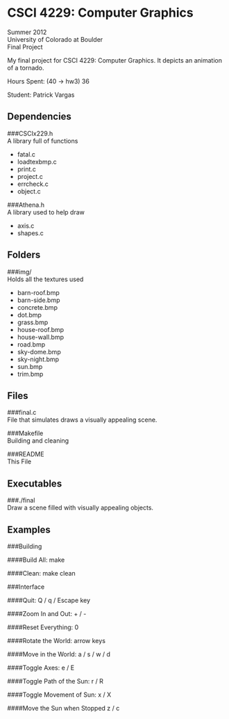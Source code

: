 CSCI 4229: Computer Graphics
=================
Summer 2012  
University of Colorado at Boulder  
Final Project  

My final project for CSCI 4229: Computer Graphics. It depicts an animation of a tornado.

Hours Spent: (40 -> hw3) 36

Student: Patrick Vargas  

Dependencies
------------

###CSCIx229.h  
A library full of functions
 * fatal.c
 * loadtexbmp.c 
 * print.c
 * project.c
 * errcheck.c
 * object.c

###Athena.h  
A library used to help draw
 * axis.c
 * shapes.c

Folders
-------
###img/  
Holds all the textures used
 * barn-roof.bmp
 * barn-side.bmp
 * concrete.bmp
 * dot.bmp
 * grass.bmp
 * house-roof.bmp
 * house-wall.bmp
 * road.bmp
 * sky-dome.bmp
 * sky-night.bmp
 * sun.bmp
 * trim.bmp

Files
-----
###final.c  
File that simulates draws a visually appealing scene.

###Makefile  
Building and cleaning

###README  
This File

Executables
-----------
###./final  
Draw a scene filled with visually appealing objects.

Examples
--------

###Building  

####Build All:
    make

####Clean:
    make clean

###Interface  

####Quit:
    Q / q / Escape key

####Zoom In and Out:
    + / -

####Reset Everything:
    0

####Rotate the World:
    arrow keys

####Move in the World:
    a / s / w / d

####Toggle Axes:
    e / E

####Toggle Path of the Sun:
    r / R

####Toggle Movement of Sun:
    x / X

####Move the Sun when Stopped
    z / c